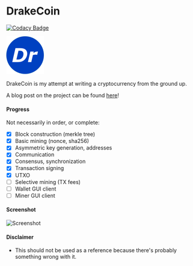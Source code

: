 # DrakeCoin

[![Codacy Badge](https://api.codacy.com/project/badge/Grade/08bd440505384869b9e5bbe23137a70c)](https://www.codacy.com/app/ihatecsv/DrakeCoin?utm_source=github.com&amp;utm_medium=referral&amp;utm_content=ihatecsv/DrakeCoin&amp;utm_campaign=Badge_Grade)

![DrakeCoin](https://raw.githubusercontent.com/ihatecsv/DrakeCoin/master/drakecoin.png)

DrakeCoin is my attempt at writing a cryptocurrency from the ground up.

A blog post on the project can be found [here](https://drakeluce.com/blog/?p=126)!

#### Progress
Not necessarily in order, or complete:
- [x] Block construction (merkle tree)
- [x] Basic mining (nonce, sha256)
- [x] Asymmetric key generation, addresses
- [x] Communication
- [x] Consensus, synchronization
- [x] Transaction signing
- [x] UTXO
- [ ] Selective mining (TX fees)
- [ ] Wallet GUI client
- [ ] Miner GUI client

#### Screenshot
![Screenshot](https://i.imgur.com/Rx5viV7.png)

#### Disclaimer
* This should not be used as a reference because there's probably something wrong with it.

